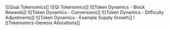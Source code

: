 ![[Quai Tokenomics]]
![[Qi Tokenomics]]
![[Token Dynamics - Block Rewards]]
![[Token Dynamics - Conversions]]
![[Token Dynamics - Difficulty Adjustments]]
![[Token Dynamics - Example Supply Growth]]
![[Tokenomics-Genesis Allocations]]

